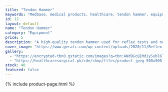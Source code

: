 ```yaml
---
title: "Tendon Hammer"
keywords: "Medbase, medical products, healthcare, tendon hammer, equipment, reflex test, neurological examination"
id: 12
layout: default
name: "Tendon Hammer"
category: "Equipment"
price: 5
description: "A high-quality tendon hammer used for reflex tests and neurological examinations. Features a comfortable grip and durable construction, ensuring accuracy and reliability."
cover_image: "https://www.gerati.com/wp-content/uploads/2020/11/Reflex-Hammer-Queen-Square-2.jpg"
gallery:
  - "https://encrypted-tbn0.gstatic.com/images?q=tbn:ANd9GcQIMd1ySubl6ThIGvVjZWCHolqnJPK3xvDNZ4iJiQyL6lpervOSc7FAf2t5AYG545zIza0&usqp=CAU"
  - "https://healthcaresurgical.pk/cdn/shop/files/product-jpeg-500x500_1.webp?v=1721141458"
stock: 40
featured: false
---
```

{% include product-page.html %}